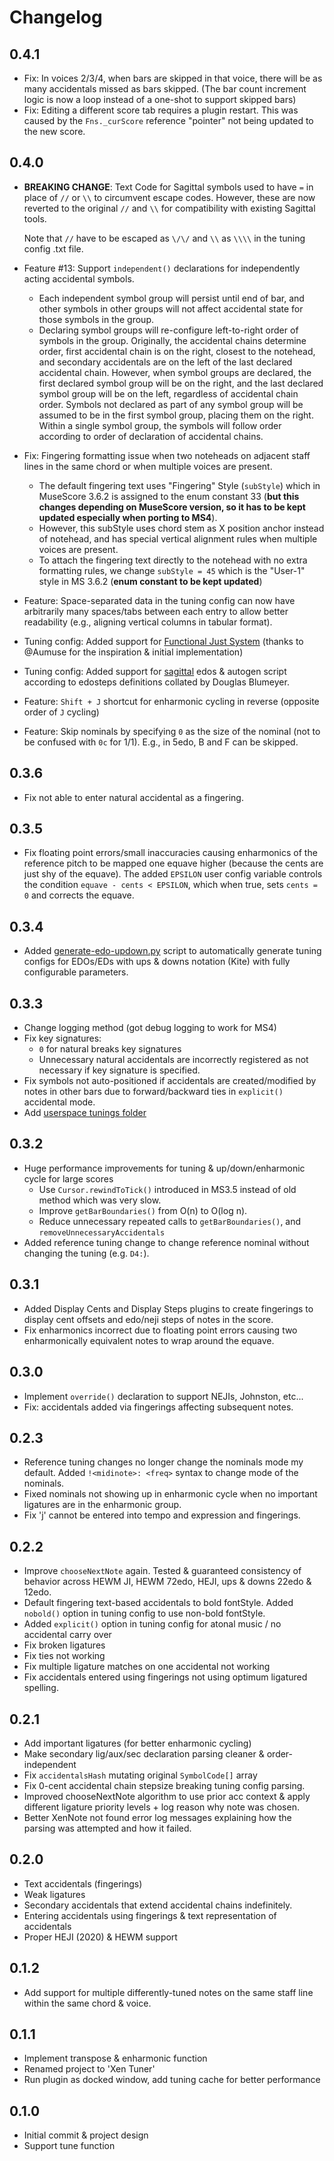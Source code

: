 # Changelog

## 0.4.1

- Fix: In voices 2/3/4, when bars are skipped in that voice, there will be as many accidentals
  missed as bars skipped. (The bar count increment logic is now a loop instead of a one-shot to support skipped bars)
- Fix: Editing a different score tab requires a plugin restart. This was caused by the
  `Fns._curScore` reference "pointer" not being updated to the new score.

## 0.4.0

- **BREAKING CHANGE**: Text Code for Sagittal symbols used to have `=` in place of `//` or `\\` to
  circumvent escape codes. However, these are now reverted to the original `//` and `\\` for
  compatibility with existing Sagittal tools.

  Note that `//` have to be escaped as `\/\/` and `\\` as `\\\\` in the tuning config .txt file.

- Feature #13: Support `independent()` declarations for independently acting accidental symbols.
  - Each independent symbol group will persist until end of bar, and other symbols in other groups
    will not affect accidental state for those symbols in the group.
  - Declaring symbol groups will re-configure left-to-right order of symbols in the group.
    Originally, the accidental chains determine order, first accidental chain is on the right,
    closest to the notehead, and secondary accidentals are on the left of the last declared
    accidental chain. However, when symbol groups are declared, the first declared symbol group will
    be on the right, and the last declared symbol group will be on the left, regardless of
    accidental chain order. Symbols not declared as part of any symbol group will be assumed to be
    in the first symbol group, placing them on the right. Within a single symbol group, the symbols
    will follow order according to order of declaration of accidental chains.

- Fix: Fingering formatting issue when two noteheads on adjacent staff lines in the same chord or
  when multiple voices are present.
  - The default fingering text uses "Fingering" Style (`subStyle`) which in MuseScore 3.6.2 is
    assigned to the enum constant 33 (**but this changes depending on MuseScore version, so it has
    to be kept updated especially when porting to MS4**).
  - However, this subStyle uses chord stem as X position anchor instead of notehead, and has special
    vertical alignment rules when multiple voices are present.
  - To attach the fingering text directly to the notehead with no extra formatting rules, we change
    `subStyle = 45` which is the "User-1" style in MS 3.6.2 (**enum constant to be kept updated**)

- Feature: Space-separated data in the tuning config can now have arbitrarily many spaces/tabs
  between each entry to allow better readability (e.g., aligning vertical columns in tabular
  format).

- Tuning config: Added support for [Functional Just System](tunings/fjs) (thanks to @Aumuse for the
  inspiration & initial implementation)

- Tuning config: Added support for [sagittal](tunings/sagittal) edos & autogen script according to
  edosteps definitions collated by Douglas Blumeyer.

- Feature: `Shift + J` shortcut for enharmonic cycling in reverse (opposite order of `J` cycling)

- Feature: Skip nominals by specifying `0` as the size of the nominal (not to be confused with `0c`
  for 1/1). E.g., in 5edo, B and F can be skipped.

## 0.3.6

- Fix not able to enter natural accidental as a fingering.

## 0.3.5

- Fix floating point errors/small inaccuracies causing enharmonics of the reference pitch to be
  mapped one equave higher (because the cents are just shy of the equave). The added `EPSILON` user
  config variable controls the condition `equave - cents < EPSILON`, which when true, sets `cents =
  0` and corrects the equave.

## 0.3.4

- Added [generate-edo-updown.py](tunings/updown/generate-edo-updown.py) script to automatically
  generate tuning configs for EDOs/EDs with ups & downs notation (Kite) with fully configurable
  parameters.

## 0.3.3

- Change logging method (got debug logging to work for MS4)
- Fix key signatures:
  - `0` for natural breaks key signatures
  - Unnecessary natural accidentals are incorrectly registered as not necessary if key signature is
    specified.
- Fix symbols not auto-positioned if accidentals are created/modified by notes in other bars due to
  forward/backward ties in `explicit()` accidental mode.
- Add [userspace tunings folder](/tunings/user)

## 0.3.2

- Huge performance improvements for tuning & up/down/enharmonic cycle for large scores
  - Use `Cursor.rewindToTick()` introduced in MS3.5 instead of old method which was very slow.
  - Improve `getBarBoundaries()` from O(n) to O(log n).
  - Reduce unnecessary repeated calls to `getBarBoundaries()`, and `removeUnnecessaryAccidentals`
- Added reference tuning change to change reference nominal without changing the tuning (e.g.
  `D4:`).

## 0.3.1

- Added Display Cents and Display Steps plugins to create fingerings to display cent offsets and
  edo/neji steps of notes in the score.
- Fix enharmonics incorrect due to floating point errors causing two enharmonically equivalent notes
  to wrap around the equave.

## 0.3.0

- Implement `override()` declaration to support NEJIs, Johnston, etc...
- Fix: accidentals added via fingerings affecting subsequent notes.

## 0.2.3

- Reference tuning changes no longer change the nominals mode my default. Added `!<midinote>:
  <freq>` syntax to change mode of the nominals.
- Fixed nominals not showing up in enharmonic cycle when no important ligatures are in the
  enharmonic group.
- Fix 'j' cannot be entered into tempo and expression and fingerings.

## 0.2.2

- Improve `chooseNextNote` again. Tested & guaranteed consistency of behavior across HEWM JI, HEWM
  72edo, HEJI, ups & downs 22edo & 12edo.
- Default fingering text-based accidentals to bold fontStyle. Added `nobold()` option in tuning
  config to use non-bold fontStyle.
- Added `explicit()` option in tuning config for atonal music / no accidental carry over
- Fix broken ligatures
- Fix ties not working
- Fix multiple ligature matches on one accidental not working
- Fix accidentals entered using fingerings not using optimum ligatured spelling.

## 0.2.1

- Add important ligatures (for better enharmonic cycling)
- Make secondary lig/aux/sec declaration parsing cleaner & order-independent
- Fix `accidentalsHash` mutating original `SymbolCode[]` array
- Fix 0-cent accidental chain stepsize breaking tuning config parsing.
- Improved chooseNextNote algorithm to use prior acc context & apply different ligature priority
  levels + log reason why note was chosen.
- Better XenNote not found error log messages explaining how the parsing was attempted and how it
  failed.

## 0.2.0

- Text accidentals (fingerings)
- Weak ligatures
- Secondary accidentals that extend accidental chains indefinitely.
- Entering accidentals using fingerings & text representation of accidentals
- Proper HEJI (2020) & HEWM support

## 0.1.2

- Add support for multiple differently-tuned notes on the same staff line within the same chord &
  voice.

## 0.1.1

- Implement transpose & enharmonic function
- Renamed project to 'Xen Tuner'
- Run plugin as docked window, add tuning cache for better performance

## 0.1.0

- Initial commit & project design
- Support tune function
